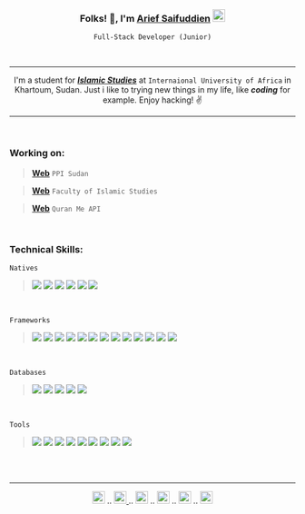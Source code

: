<br>

<h3 align="center">Folks! 👋, I'm <a href="https://instagram.com/ariefsaifuddien" target="_blank" rel="noreferrer"><strong>Arief Saifuddien</strong></a> <img alt="idflag" width="22px" src="https://www.searchmap.eu/images/indonesia.png" /></h3>
<p align="center"><code>Full-Stack Developer (Junior)</code></p>

<br>

---

<p align="center">I'm a student for <a href="https://islamicstudies.vercel.app" target="_blank" rel="noreferrer"><strong><i>Islamic Studies</i></strong></a> at <code>Internaional University of Africa</code> in Khartoum, Sudan. Just i like to trying new things in my life, like <strong><i>coding</i></strong> for example. Enjoy hacking! ✌</p> 

---

<br>

### Working on:

> __[Web](https://ppisudan.com)__ ```PPI Sudan```

> __[Web](https://islamicstudies.vercel.app)__ ```Faculty of Islamic Studies```

> __[Web](https://quranme.vercel.app)__ ```Quran Me API```

<br>

### Technical Skills:

```Natives```

> ![](https://img.shields.io/badge/Markup-HTML-informational?style=flat&logo=HTML5&color=E34F26)
> ![](https://img.shields.io/badge/Style-CSS-informational?style=flat&logo=CSS3&color=1572B6)
> ![](https://img.shields.io/badge/Language-Javascript-informational?style=flat&logo=JavaScript&color=F7DF1E)
> ![](https://img.shields.io/badge/Language-PHP-informational?style=flat&logo=php&color=334477)
> ![](https://img.shields.io/badge/Language-Python-informational?style=flat&logo=Python&color=003B57)
> ![](https://img.shields.io/badge/Language-Go-informational?style=flat&logo=Go&color=FFFFFF)
    
<br>

```Frameworks```

> ![](https://img.shields.io/badge/Style-Bootstrap-informational?style=flat&logo=bootstrap&color=553399)
> ![](https://img.shields.io/badge/Style-TailwindCSS-informational?style=flat&logo=tailwind-css&color=117799)
> ![](https://img.shields.io/badge/Style-SASS-informational?style=flat&logo=SASS&color=pink)
> ![](https://img.shields.io/badge/Language-Laravel-informational?style=flat&logo=Laravel&color=darkred)
> ![](https://img.shields.io/badge/Language-jQuery-informational?style=flat&logo=jquery&color=ffffff)
> ![](https://img.shields.io/badge/Language-ReactJS-informational?style=flat&logo=react&color=61DAFB)
> ![](https://img.shields.io/badge/Language-VueJS-informational?style=flat&logo=vuedotjs&color=11ss11)
> ![](https://img.shields.io/badge/Server-NodeJS-informational?style=flat&logo=node.js&color=007700)
> ![](https://img.shields.io/badge/Server-ExpressJS-informational?style=flat&logo=express&color=aaaaaa)
> ![](https://img.shields.io/badge/Server-Flask-informational?style=flat&logo=flask&color=white)
> ![](https://img.shields.io/badge/Server-Fiber-informational?style=flat&logo=go&color=lightblue)
> ![](https://img.shields.io/badge/Mobile-Expo-informational?style=flat&logo=expo&color=222222)
> ![](https://img.shields.io/badge/Mobile-React%20Native-informational?style=flat&logo=react&color=212121)

<br>

```Databases```

> ![](https://img.shields.io/badge/Database-MongoDB-informational?style=flat&logo=mongodb&color=007700)
> ![](https://img.shields.io/badge/Database-MariaDB-informational?style=flat&logo=mariadb&color=bbbbbb)
> ![](https://img.shields.io/badge/Database-MySQL-informational?style=flat&logo=mysql&color=lightblue)
> ![](https://img.shields.io/badge/Database-PostgreSQL-informational?style=flat&logo=postgresql&color=white)
> ![](https://img.shields.io/badge/Database-SQLite-informational?style=flat&logo=sqlite&color=darkgrey)

<br>

```Tools```

> ![](https://img.shields.io/badge/Packages-NPM-informational?style=flat&logo=npm&color=red)
> ![](https://img.shields.io/badge/Packages-Yarn-informational?style=flat&logo=yarn&color=blue)
> ![](https://img.shields.io/badge/Auth-JWT-informational?style=flat&logo=JSON%20web%20tokens&color=white)
> ![](https://img.shields.io/badge/Auth-PassportJS-informational?style=flat&logo=passport&color=white)
> ![](https://img.shields.io/badge/Control-Git-informational?style=flat&logo=git&color=red)
> ![](https://img.shields.io/badge/Control-Github-informational?style=flat&logo=github&color=white)
> ![](https://img.shields.io/badge/Tools-Figma-informational?style=flat&logo=figma&color=333fff)
> ![](https://img.shields.io/badge/Tools-Affinity-informational?style=flat&logo=affinity-designer&color=blue)
> ![](https://img.shields.io/badge/Tools-VSCode-informational?style=flat&logo=visual-studio-code&color=lightblue)

<br>
<br>

---

<p align="center">
  <a href="http://wa.me/+249121208279" target="_blank" rel="noreferrer"><img alt="wa" width="22px" src="https://cdn.jsdelivr.net/npm/simple-icons@v3/icons/whatsapp.svg" /></a> .. 
  <a href="https://instagram.com/ariefsaifudien" target="_blank" rel="noreferrer"><img alt="ig" width="22px" src="https://cdn.jsdelivr.net/npm/simple-icons@v3/icons/instagram.svg" /> </a> .. 
  <a href="https://twitter.com/ariefsaifudien" target="_blank" rel="noreferrer"><img alt="tw" width="22px" src="https://cdn.jsdelivr.net/npm/simple-icons@v3/icons/twitter.svg" /></a> .. 
  <a href="https://facebook.com/ariefsaifudien01" target="_blank" rel="noreferrer"><img alt="fb" width="22px" src="https://cdn.jsdelivr.net/npm/simple-icons@v3/icons/facebook.svg" /></a> .. 
  <a href="https://linkedin.com/in/ariefsaifudien" target="_blank" rel="noreferrer"><img alt="li" width="22px" src="https://cdn.jsdelivr.net/npm/simple-icons@v3/icons/linkedin.svg" /></a> .. 
  <a href="mailto:ariefsaifudien01@gmail.com" target="_blank" rel="noreferrer"><img alt="gm" width="22px" src="https://cdn.jsdelivr.net/npm/simple-icons@v3/icons/gmail.svg" color="red" /></a>
</p>
